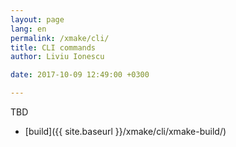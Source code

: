 ```yaml
---
layout: page
lang: en
permalink: /xmake/cli/
title: CLI commands
author: Liviu Ionescu

date: 2017-10-09 12:49:00 +0300

---
```


TBD

* [build]({{ site.baseurl }}/xmake/cli/xmake-build/)
